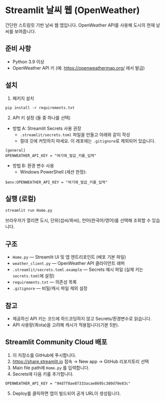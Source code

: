 # Streamlit 날씨 웹 (OpenWeather)

간단한 스트림릿 기반 날씨 웹 앱입니다. OpenWeather API를 사용해 도시의 현재 날씨를 보여줍니다.

## 준비 사항

- Python 3.9 이상
- OpenWeather API 키 (예: https://openweathermap.org/ 에서 발급)

## 설치

1) 패키지 설치

```
pip install -r requirements.txt
```

2) API 키 설정 (둘 중 하나를 선택)

- 방법 A: Streamlit Secrets 사용 권장
	- `.streamlit/secrets.toml` 파일을 만들고 아래와 같이 작성
	- 절대 깃에 커밋하지 마세요. 이 레포에는 `.gitignore`로 제외되어 있습니다.

```
[general]
OPENWEATHER_API_KEY = "여기에_발급_키를_입력"
```

- 방법 B: 환경 변수 사용
	- Windows PowerShell (세션 한정):

```
$env:OPENWEATHER_API_KEY = "여기에_발급_키를_입력"
```

## 실행 (로컬)

```
streamlit run Home.py
```

브라우저가 열리면 도시, 단위(섭씨/화씨), 언어(한국어/영어)를 선택해 조회할 수 있습니다.

## 구조

- `Home.py` — Streamlit UI 및 앱 엔트리포인트 (배포 기본 파일)
- `weather_client.py` — OpenWeather API 클라이언트 래퍼
- `.streamlit/secrets.toml.example` — Secrets 예시 파일 (실제 키는 `secrets.toml`에 설정)
- `requirements.txt` — 의존성 목록
- `.gitignore` — 비밀/캐시 파일 제외 설정

## 참고

- 제공하신 API 키는 코드에 하드코딩하지 않고 Secrets/환경변수로 읽습니다.
- API 사용량(쿼ota)을 고려해 캐시가 적용됩니다(기본 5분).

## Streamlit Community Cloud 배포

1) 이 저장소를 GitHub에 푸시합니다.
2) https://share.streamlit.io 접속 → New app → GitHub 리포지토리 선택
3) Main file path에 `Home.py` 를 입력합니다.
4) Secrets에 다음 키를 추가합니다.

```
OPENWEATHER_API_KEY = "94d7f8ae87333acae8695c380d70e83c"
```

5) Deploy를 클릭하면 앱이 빌드되어 공개 URL이 생성됩니다.